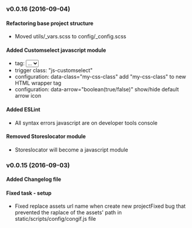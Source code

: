 ### v0.0.16 (2016-09-04)

#### Refactoring base project structure
* Moved utils/_vars.scss to config/_config.scss

#### Added Customselect javascript module
* tag: <select class="js-customselect"><option>...</option></select>
* trigger class: "js-customselect"
* configuration: data-class="my-css-class" add "my-css-class" to new HTML wrapper tag
* configuration: data-arrow="boolean(true/false)" show/hide default arrow icon

#### Added ESLint
* All syntax errors javascript are on developer tools console

#### Removed Storeslocator module
* Storeslocator will become a javascript module


### v0.0.15 (2016-09-03)

#### Added Changelog file

#### Fixed task - setup
* Fixed replace assets url name when create new projectFixed bug that prevented the raplace of the assets' path in static/scripts/config/congif.js file